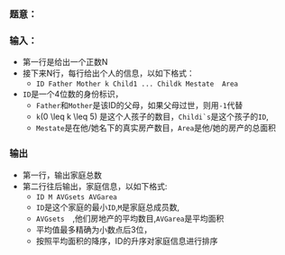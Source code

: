 ### 题意：

### 输入：
* 第一行是给出一个正数N
* 接下来N行，每行给出个人的信息，以如下格式：
  * ```ID Father Mother k Child1 ... Childk Mestate  Area```
* ```ID```是一个4位数的身份标识，
  * ```Father```和```Mother```是该ID的父母，如果父母过世，则用```-1```代替
  * ```k```(0 \leq k \leq 5)  是这个人孩子的数目，```Childi`s```是这个孩子的```ID```,
  * ```Mestate```是在他/她名下的真实房产数目，```Area```是他/她的房产的总面积
### 输出
* 第一行，输出家庭总数
* 第二行往后输出，家庭信息，以如下格式:
  * ``` ID M AVGsets AVGarea ```
  * ```ID```是这个家庭的最小```ID```,```M```是家庭总成员数,
  * ```AVGsets  ```,他们房地产的平均数目,```AVGarea```是平均面积
  * 平均值最多精确为小数点后3位，
  * 按照平均面积的降序，ID的升序对家庭信息进行排序
  


